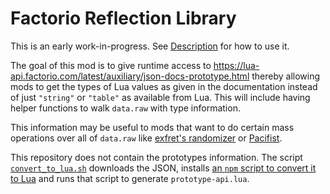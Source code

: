 # Factorio Reflection Library

This is an early work-in-progress. See [Description](./description.md)
for how to use it.

The goal of this mod is to give runtime access to
https://lua-api.factorio.com/latest/auxiliary/json-docs-prototype.html
thereby allowing mods to get the types of Lua values as given in the
documentation instead of just `"string"` or `"table"` as available from Lua.
This will include having helper functions to walk `data.raw` with type
information.

This information may be useful to mods that want to do certain mass operations
over all of `data.raw` like
[exfret's randomizer](https://mods.factorio.com/mod/propertyrandomizer) or
[Pacifist](https://mods.factorio.com/mod/Pacifist).

This repository does not contain the prototypes information. The script
[`convert_to_lua.sh`](./convert_to_lua.sh) downloads the JSON, installs
[an `npm` script to convert it to Lua](https://github.com/dperelman/json2lua/tree/feature/string-escaping)
and runs that script to generate `prototype-api.lua`.
